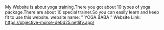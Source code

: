 My Website is about yoga training.There you got about 10 types of yoga package.There are about 10 special trainer.So you can easily learn and keep fit to use this website.
website name: " YOGA BABA "
Website Link: https://objective-morse-de0d25.netlify.app/